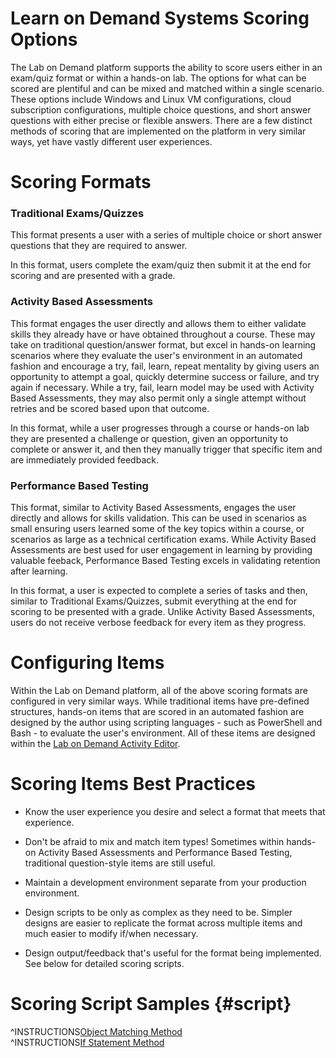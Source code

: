 # **Learn on Demand Systems Scoring Options**

The Lab on Demand platform supports the ability to score users either in an exam/quiz format or within a hands-on lab. The options for what can be scored are plentiful and can be mixed and matched within a single scenario. These options include Windows and Linux VM configurations, cloud subscription configurations, multiple choice questions, and short answer questions with either precise or flexible answers. There are a few distinct methods of scoring that are implemented on the platform in very similar ways, yet have vastly different user experiences.

# Scoring Formats

### Traditional Exams/Quizzes

This format presents a user with a series of multiple choice or short answer questions that they are required to answer. 

In this format, users complete the exam/quiz then submit it at the end for scoring and are presented with a grade.

### Activity Based Assessments

This format engages the user directly and allows them to either validate skills they already have or have obtained throughout a course. These may take on traditional question/answer format, but excel in hands-on learning scenarios where they evaluate the user's environment in an automated fashion and encourage a try, fail, learn, repeat mentality by giving users an opportunity to attempt a goal, quickly determine success or failure, and try again if necessary. While a try, fail, learn model may be used with Activity Based Assessments, they may also permit only a single attempt without retries and be scored based upon that outcome.

In this format, while a user progresses through a course or hands-on lab they are presented a challenge or question, given an opportunity to complete or answer it, and then they manually trigger that specific item and are immediately provided feedback.

### Performance Based Testing

This format, similar to Activity Based Assessments, engages the user directly and allows for skills validation. This can be used in scenarios as small ensuring users learned some of the key topics within a course, or scenarios as large as a technical certification exams. While Activity Based Assessments are best used for user engagement in learning by providing valuable feeback, Performance Based Testing excels in validating retention after learning.

In this format, a user is expected to complete a series of tasks and then, similar to Traditional Exams/Quizzes, submit everything at the end for scoring to be presented with a grade. Unlike Activity Based Assessments, users do not receive verbose feedback for every item as they progress.

# Configuring Items

Within the Lab on Demand platform, all of the above scoring formats are configured in very similar ways. While traditional items have pre-defined structures, hands-on items that are scored in an automated fashion are designed by the author using scripting languages - such as PowerShell and Bash - to evaluate the user's environment. All of these items are designed within the [Lab on Demand Activity Editor](https://docs.learnondemandsystems.com/lod/activities.md).

# Scoring Items Best Practices

- Know the user experience you desire and select a format that meets that experience.

- Don't be afraid to mix and match item types! Sometimes within hands-on Activity Based Assessments and Performance Based Testing, traditional question-style items are still useful.

- Maintain a development environment separate from your production environment.

- Design scripts to be only as complex as they need to be. Simpler designs are easier to replicate the format across multiple items and much easier to modify if/when necessary.

- Design output/feedback that's useful for the format being implemented. See below for detailed scoring scripts.

# Scoring Script Samples {#script}

^INSTRUCTIONS[Object Matching Method](./object-match.md)  
^INSTRUCTIONS[If Statement Method](./if-statement.md)  
